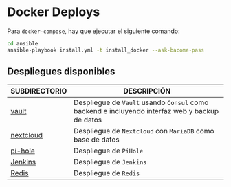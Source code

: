 # Docker Deploys

Para `docker-compose`, hay que ejecutar el siguiente comando:

```bash
cd ansible
ansible-playbook install.yml -t install_docker --ask-bacome-pass
```

## Despliegues disponibles

| **SUBDIRECTORIO** | **DESCRIPCIÓN** |
|-------------------|-----------------|
| [vault](docker_deploys/vault) | Despliegue de `Vault` usando `Consul` como backend e incluyendo interfaz web y backup de datos |
| [nextcloud](docker_deploys/nextcloud) | Despliegue de `Nextcloud` con `MariaDB` como base de datos |
| [pi-hole](docker_deploys/pihole) | Despliegue de `PiHole` |
| [Jenkins](docker_deploys/jenkins) | Despliegue de `Jenkins` |
| [Redis](docker_deploys/redis) | Despliegue de `Redis`
